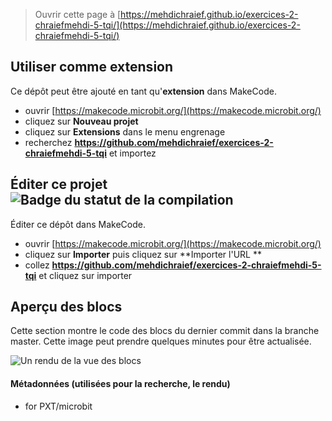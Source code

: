 
> Ouvrir cette page à [https://mehdichraief.github.io/exercices-2-chraiefmehdi-5-tqi/](https://mehdichraief.github.io/exercices-2-chraiefmehdi-5-tqi/)

## Utiliser comme extension

Ce dépôt peut être ajouté en tant qu'**extension** dans MakeCode.

* ouvrir [https://makecode.microbit.org/](https://makecode.microbit.org/)
* cliquez sur **Nouveau projet**
* cliquez sur **Extensions** dans le menu engrenage
* recherchez **https://github.com/mehdichraief/exercices-2-chraiefmehdi-5-tqi** et importez

## Éditer ce projet ![Badge du statut de la compilation](https://github.com/mehdichraief/exercices-2-chraiefmehdi-5-tqi/workflows/MakeCode/badge.svg)

Éditer ce dépôt dans MakeCode.

* ouvrir [https://makecode.microbit.org/](https://makecode.microbit.org/)
* cliquez sur **Importer** puis cliquez sur **Importer l'URL **
* collez **https://github.com/mehdichraief/exercices-2-chraiefmehdi-5-tqi** et cliquez sur importer

## Aperçu des blocs

Cette section montre le code des blocs du dernier commit dans la branche master.
Cette image peut prendre quelques minutes pour être actualisée.

![Un rendu de la vue des blocs](https://github.com/mehdichraief/exercices-2-chraiefmehdi-5-tqi/raw/master/.github/makecode/blocks.png)

#### Métadonnées (utilisées pour la recherche, le rendu)

* for PXT/microbit
<script src="https://makecode.com/gh-pages-embed.js"></script><script>makeCodeRender("{{ site.makecode.home_url }}", "{{ site.github.owner_name }}/{{ site.github.repository_name }}");</script>
